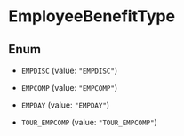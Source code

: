 

# EmployeeBenefitType

## Enum


* `EMPDISC` (value: `"EMPDISC"`)

* `EMPCOMP` (value: `"EMPCOMP"`)

* `EMPDAY` (value: `"EMPDAY"`)

* `TOUR_EMPCOMP` (value: `"TOUR_EMPCOMP"`)



